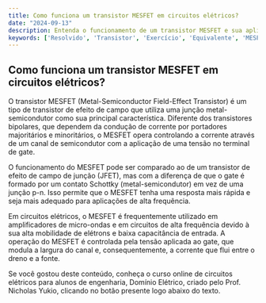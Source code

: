```yaml
---
title: Como funciona um transistor MESFET em circuitos elétricos?
date: "2024-09-13"
description: Entenda o funcionamento de um transistor MESFET e sua aplicação em circuitos elétricos.
keywords: ['Resolvido', 'Transistor', 'Exercício', 'Equivalente', 'MESFET', 'fonte', 'Bipolar']
---
```


## Como funciona um transistor MESFET em circuitos elétricos?

O transistor MESFET (Metal-Semiconductor Field-Effect Transistor) é um tipo de transistor de efeito de campo que utiliza uma junção metal-semicondutor como sua principal característica. Diferente dos transistores bipolares, que dependem da condução de corrente por portadores majoritários e minoritários, o MESFET opera controlando a corrente através de um canal de semicondutor com a aplicação de uma tensão no terminal de gate.

O funcionamento do MESFET pode ser comparado ao de um transistor de efeito de campo de junção (JFET), mas com a diferença de que o gate é formado por um contato Schottky (metal-semicondutor) em vez de uma junção p-n. Isso permite que o MESFET tenha uma resposta mais rápida e seja mais adequado para aplicações de alta frequência.

Em circuitos elétricos, o MESFET é frequentemente utilizado em amplificadores de micro-ondas e em circuitos de alta frequência devido à sua alta mobilidade de elétrons e baixa capacitância de entrada. A operação do MESFET é controlada pela tensão aplicada ao gate, que modula a largura do canal e, consequentemente, a corrente que flui entre o dreno e a fonte.

Se você gostou deste conteúdo, conheça o curso online de circuitos elétricos para alunos de engenharia, Domínio Elétrico, criado pelo Prof. Nicholas Yukio, clicando no botão presente logo abaixo do texto.
